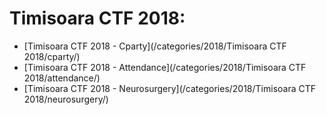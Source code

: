 # Timisoara CTF 2018:
* [Timisoara CTF 2018 - Cparty](/categories/2018/Timisoara CTF 2018/cparty/)  
* [Timisoara CTF 2018 - Attendance](/categories/2018/Timisoara CTF 2018/attendance/)
* [Timisoara CTF 2018 - Neurosurgery](/categories/2018/Timisoara CTF 2018/neurosurgery/)